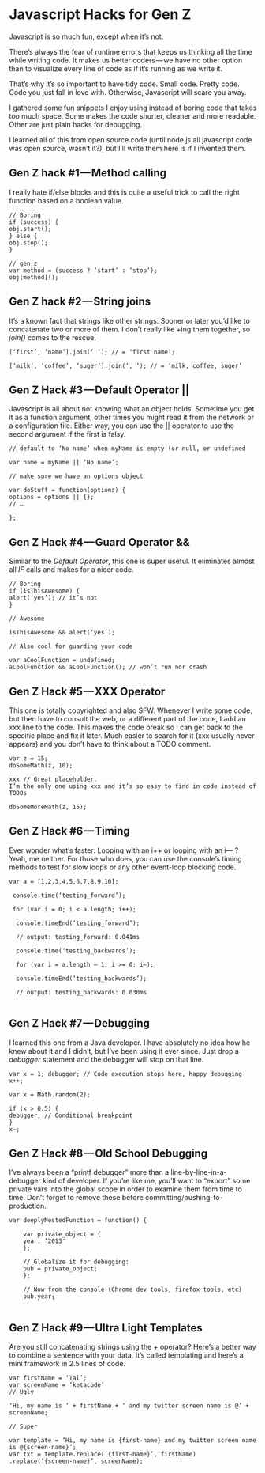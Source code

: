 # Javascript Hacks for Gen Z

Javascript is so much fun, except when it’s not.

There’s always the fear of runtime errors that keeps us thinking all the time while writing code.
 It makes us better coders — we have no other option than to visualize every line of code as if it’s running as we write it.

That’s why it’s so important to have tidy code. 
Small code. Pretty code. 
Code you just fall in love with. 
Otherwise, Javascript will scare you away.

I gathered some fun snippets I enjoy using instead of boring code that takes too much space. 
Some makes the code shorter, cleaner and more readable. Other are just plain hacks for debugging.

I learned all of this from open source code (until node.js all javascript code was open source, wasn’t it?),
 but I’ll write them here is if I invented them.

## Gen Z hack #1 — Method calling

I really hate if/else blocks and this is quite a useful trick to call the right function based on a boolean value.

```
// Boring
if (success) { 
obj.start();
} else { 
obj.stop();
}

// gen z 
var method = (success ? ‘start’ : ‘stop’); 
obj[method]();

```

## Gen Z hack #2 — String joins

It’s a known fact that strings like other strings. Sooner or later you’d like to concatenate two or more of them.
 I don’t really like +ing them together, so *join()* comes to the rescue.

```
[‘first’, ‘name’].join(‘ ‘); // = ‘first name’; 

[‘milk’, ‘coffee’, ‘suger’].join(‘, ‘); // = ‘milk, coffee, suger’
```

## Gen Z Hack #3 — Default Operator ||

Javascript is all about not knowing what an object holds. 
Sometime you get it as a function argument, other times you might read it from the network or a configuration file. 
Either way, you can use the || operator to use the second argument if the first is falsy.

```
// default to ‘No name’ when myName is empty (or null, or undefined

var name = myName || ‘No name’; 

// make sure we have an options object 

var doStuff = function(options) { 
options = options || {}; 
// …

};
```

## Gen Z Hack #4 — Guard Operator &&

Similar to the *Default Operator*, this one is super useful. 
It eliminates almost all *IF* calls and makes for a nicer code.

```
// Boring
if (isThisAwesome) { 
alert(‘yes’); // it’s not
}

// Awesome 

isThisAwesome && alert(‘yes’); 

// Also cool for guarding your code

var aCoolFunction = undefined; 
aCoolFunction && aCoolFunction(); // won’t run nor crash

```

## Gen Z Hack #5 — XXX Operator

This one is totally copyrighted and also SFW. Whenever I write some code, but then have to consult the web, 
or a different part of the code, I add an xxx line to the code. This makes the code break so I can get back to the specific place and fix it later. 
Much easier to search for it (xxx usually never appears) and you don’t have to think about a TODO comment.

```
var z = 15; 
doSomeMath(z, 10); 

xxx // Great placeholder. 
I’m the only one using xxx and it’s so easy to find in code instead of TODOs 

doSomeMoreMath(z, 15);
```

## Gen Z Hack #6 — Timing

Ever wonder what’s faster: Looping with an i++ or looping with an i— ? Yeah, me neither. 
For those who does, you can use the console’s timing methods to test for slow loops or any other event-loop blocking code.

```
var a = [1,2,3,4,5,6,7,8,9,10];

 console.time(‘testing_forward’); 
 
 for (var i = 0; i < a.length; i++);
 
  console.timeEnd(‘testing_forward’); 
  
  // output: testing_forward: 0.041ms 
  
  console.time(‘testing_backwards’); 
  
  for (var i = a.length — 1; i >= 0; i—); 
  
  console.timeEnd(‘testing_backwards’); 
  
  // output: testing_backwards: 0.030ms 
  
```

## Gen Z Hack #7 — Debugging

I learned this one from a Java developer. I have absolutely no idea how he knew about it and 
I didn’t, but I’ve been using it ever since. Just drop a *debugger* statement and the debugger will stop on that line.

```
var x = 1; debugger; // Code execution stops here, happy debugging 
x++; 

var x = Math.random(2); 

if (x > 0.5) { 
debugger; // Conditional breakpoint
} 
x—;
```
## Gen Z Hack #8 — Old School Debugging

I’ve always been a “printf debugger” more than a line-by-line-in-a-debugger kind of developer. 
If you’re like me, you’ll want to “export” some private vars into the global scope in order to examine them from time to time. 
Don’t forget to remove these before committing/pushing-to-production.

```
var deeplyNestedFunction = function() {

    var private_object = { 
    year: ‘2013' 
    }; 
    
    // Globalize it for debugging: 
    pub = private_object;
    }; 
    
    // Now from the console (Chrome dev tools, firefox tools, etc) 
    pub.year;
    
```

## Gen Z Hack #9 — Ultra Light Templates

Are you still concatenating strings using the + operator? 
Here’s a better way to combine a sentence with your data.
It’s called templating and here’s a mini framework in 2.5 lines of code.

```
var firstName = ‘Tal’; 
var screenName = ‘ketacode’ 
// Ugly

‘Hi, my name is ‘ + firstName + ‘ and my twitter screen name is @’ + screenName; 

// Super 

var template = ‘Hi, my name is {first-name} and my twitter screen name is @{screen-name}’;
var txt = template.replace(‘{first-name}’, firstName) 
.replace(‘{screen-name}’, screenName); 
```
